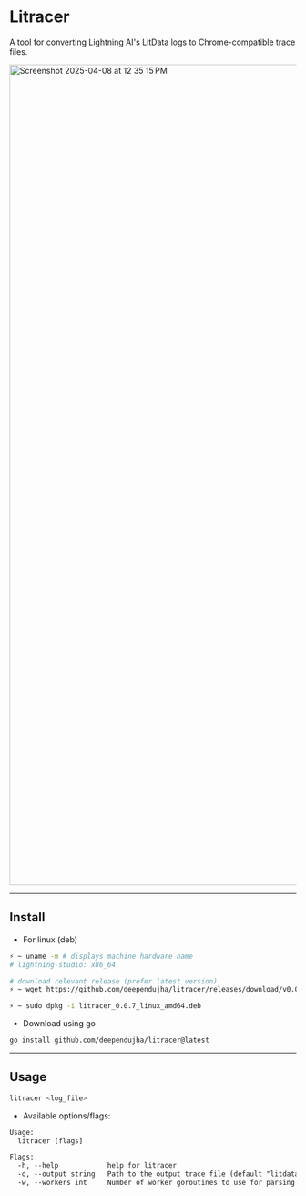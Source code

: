 # Litracer

A tool for converting Lightning AI's LitData logs to Chrome-compatible trace files.

<img width="1439" alt="Screenshot 2025-04-08 at 12 35 15 PM" src="https://github.com/user-attachments/assets/cfa919c8-2ba2-4a7a-b054-d94ccb3e15b1" />

---

## Install

- For linux (deb)

```bash
⚡ ~ uname -m # displays machine hardware name
# lightning-studio: x86_64

# download relevant release (prefer latest version)
⚡ ~ wget https://github.com/deependujha/litracer/releases/download/v0.0.4/litracer_0.0.7_linux_amd64.deb

⚡ ~ sudo dpkg -i litracer_0.0.7_linux_amd64.deb
```

- Download using go

```bash
go install github.com/deependujha/litracer@latest
```

---

## Usage

```bash
litracer <log_file>
```

- Available options/flags:

```txt
Usage:
  litracer [flags]

Flags:
  -h, --help            help for litracer
  -o, --output string   Path to the output trace file (default "litdata_trace.json")
  -w, --workers int     Number of worker goroutines to use for parsing (default 1)
```
